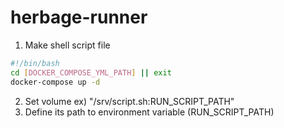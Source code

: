 # herbage-runner

1. Make shell script file
```bash
#!/bin/bash
cd [DOCKER_COMPOSE_YML_PATH] || exit
docker-compose up -d
```
2. Set volume ex) "/srv/script.sh:RUN_SCRIPT_PATH"
3. Define its path to environment variable (RUN_SCRIPT_PATH)
